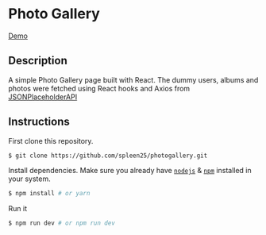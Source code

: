 # Photo Gallery

[Demo](https://spleen25.github.io/photogallery )

## Description
A simple Photo Gallery page built with React. The dummy users, albums and photos were fetched using React hooks and Axios from [JSONPlaceholderAPI](https://jsonplaceholder.typicode.com) 

## Instructions

First clone this repository.
```bash
$ git clone https://github.com/spleen25/photogallery.git
```

Install dependencies. Make sure you already have [`nodejs`](https://nodejs.org/en/) & [`npm`](https://www.npmjs.com/) installed in your system.
```bash
$ npm install # or yarn
```

Run it
```bash
$ npm run dev # or npm run dev
```

